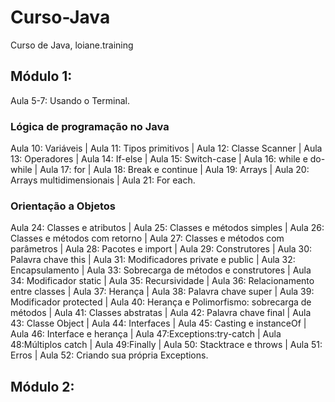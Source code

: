 # Curso-Java
 Curso de Java, loiane.training
 
 ## Módulo 1:

Aula 5-7: Usando o Terminal.

### Lógica de programação no Java

Aula 10: Variáveis | Aula 11: Tipos primitivos | Aula 12: Classe Scanner | Aula 13: Operadores | Aula 14: If-else | Aula 15: Switch-case | Aula 16: while e do-while | Aula 17: for | Aula 18: Break e continue | Aula 19: Arrays | Aula 20: Arrays multidimensionais | Aula 21: For each. 

### Orientação a Objetos

Aula 24: Classes e atributos | Aula 25: Classes e métodos simples | Aula 26: Classes e métodos com retorno | Aula 27: Classes e métodos com parâmetros | Aula 28: Pacotes e import | Aula 29: Construtores | Aula 30: Palavra chave this | Aula 31: Modificadores private e public | Aula 32: Encapsulamento | Aula 33: Sobrecarga de métodos e construtores | Aula 34: Modificador static | Aula 35: Recursividade | Aula 36: Relacionamento entre classes | Aula 37: Herança | Aula 38: Palavra chave super | Aula 39: Modificador protected | Aula 40: Herança e Polimorfismo: sobrecarga de métodos | Aula 41: Classes abstratas | Aula 42: Palavra chave final | Aula 43: Classe Object | Aula 44: Interfaces | Aula 45: Casting e instanceOf | Aula 46: Interface e herança | Aula 47:Exceptions:try-catch | Aula 48:Múltiplos catch | Aula 49:Finally | Aula 50: Stacktrace e throws | Aula 51: Erros | Aula 52: Criando sua própria Exceptions.

## Módulo 2:


